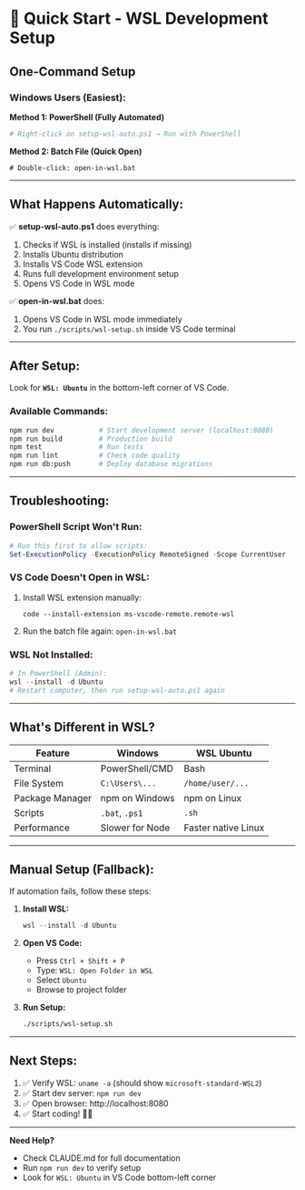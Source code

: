 # 🚀 Quick Start - WSL Development Setup

## One-Command Setup

### Windows Users (Easiest):

**Method 1: PowerShell (Fully Automated)**
```powershell
# Right-click on setup-wsl-auto.ps1 → Run with PowerShell
```

**Method 2: Batch File (Quick Open)**
```batch
# Double-click: open-in-wsl.bat
```

---

## What Happens Automatically:

✅ **setup-wsl-auto.ps1** does everything:
1. Checks if WSL is installed (installs if missing)
2. Installs Ubuntu distribution
3. Installs VS Code WSL extension
4. Runs full development environment setup
5. Opens VS Code in WSL mode

✅ **open-in-wsl.bat** does:
1. Opens VS Code in WSL mode immediately
2. You run `./scripts/wsl-setup.sh` inside VS Code terminal

---

## After Setup:

Look for **`WSL: Ubuntu`** in the bottom-left corner of VS Code.

### Available Commands:
```bash
npm run dev           # Start development server (localhost:8080)
npm run build         # Production build
npm test              # Run tests
npm run lint          # Check code quality
npm run db:push       # Deploy database migrations
```

---

## Troubleshooting:

### PowerShell Script Won't Run:
```powershell
# Run this first to allow scripts:
Set-ExecutionPolicy -ExecutionPolicy RemoteSigned -Scope CurrentUser
```

### VS Code Doesn't Open in WSL:
1. Install WSL extension manually:
   ```
   code --install-extension ms-vscode-remote.remote-wsl
   ```
2. Run the batch file again: `open-in-wsl.bat`

### WSL Not Installed:
```powershell
# In PowerShell (Admin):
wsl --install -d Ubuntu
# Restart computer, then run setup-wsl-auto.ps1 again
```

---

## What's Different in WSL?

| Feature | Windows | WSL Ubuntu |
|---------|---------|------------|
| Terminal | PowerShell/CMD | Bash |
| File System | `C:\Users\...` | `/home/user/...` |
| Package Manager | npm on Windows | npm on Linux |
| Scripts | `.bat`, `.ps1` | `.sh` |
| Performance | Slower for Node | Faster native Linux |

---

## Manual Setup (Fallback):

If automation fails, follow these steps:

1. **Install WSL:**
   ```powershell
   wsl --install -d Ubuntu
   ```

2. **Open VS Code:**
   - Press `Ctrl + Shift + P`
   - Type: `WSL: Open Folder in WSL`
   - Select `Ubuntu`
   - Browse to project folder

3. **Run Setup:**
   ```bash
   ./scripts/wsl-setup.sh
   ```

---

## Next Steps:

1. ✅ Verify WSL: `uname -a` (should show `microsoft-standard-WSL2`)
2. ✅ Start dev server: `npm run dev`
3. ✅ Open browser: http://localhost:8080
4. ✅ Start coding! 🏃‍♂️

---

**Need Help?**
- Check CLAUDE.md for full documentation
- Run `npm run dev` to verify setup
- Look for `WSL: Ubuntu` in VS Code bottom-left corner
